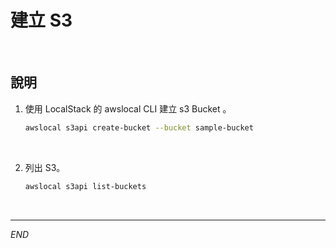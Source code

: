 # 建立 S3

<br>

## 說明

1. 使用 LocalStack 的 awslocal CLI 建立 s3 Bucket 。

    ```bash
    awslocal s3api create-bucket --bucket sample-bucket
    ```

<br>

2. 列出 S3。

    ```bash
    awslocal s3api list-buckets
    ```

<br>

___

_END_